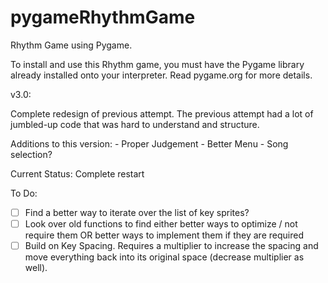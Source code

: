 # pygameRhythmGame

Rhythm Game using Pygame.

To install and use this Rhythm game, you must have the Pygame library already installed onto your interpreter. Read pygame.org for more details.

v3.0:

Complete redesign of previous attempt. The previous attempt had a lot of jumbled-up code that was hard to understand and structure.

Additions to this version:
    - Proper Judgement
    - Better Menu
    - Song selection?

Current Status: Complete restart

To Do:
- [ ] Find a better way to iterate over the list of key sprites?
- [ ] Look over old functions to find either better ways to optimize / not require them OR better ways to implement them if they are required
- [ ] Build on Key Spacing. Requires a multiplier to increase the spacing and move everything back into its original space (decrease multiplier as well).
